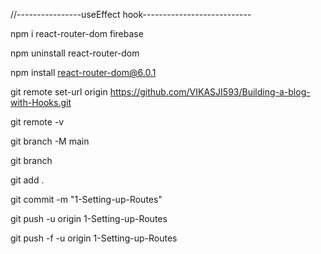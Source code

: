 //----------------useEffect hook---------------------------

npm i react-router-dom firebase

npm uninstall react-router-dom

npm install react-router-dom@6.0.1


git remote set-url origin https://github.com/VIKASJI593/Building-a-blog-with-Hooks.git



git remote -v

git branch -M main


git branch

git add .

git commit -m "1-Setting-up-Routes"


git push -u origin 1-Setting-up-Routes

git push -f -u origin 1-Setting-up-Routes